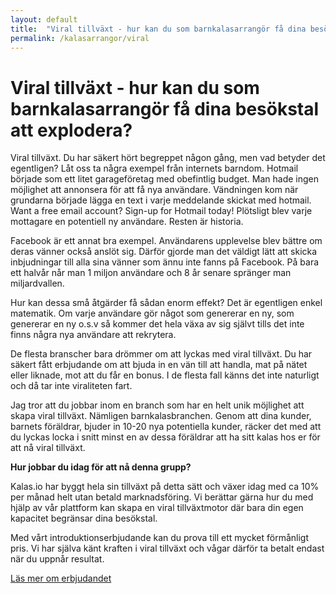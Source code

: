 ```yaml
---
layout: default
title:  "Viral tillväxt - hur kan du som barnkalasarrangör få dina besökstal att explodera?"
permalink: /kalasarrangor/viral
---
```

# Viral tillväxt - hur kan du som barnkalasarrangör få dina besökstal att explodera?

Viral tillväxt. Du har säkert hört begreppet någon gång, men vad betyder det egentligen? 
Låt oss ta några exempel från internets barndom. Hotmail började som ett litet garageföretag med obefintlig budget. Man hade ingen möjlighet att annonsera för att få nya användare. Vändningen kom när grundarna började lägga en text i varje meddelande skickat med hotmail. Want a free email account? Sign-up for Hotmail today!
Plötsligt blev varje mottagare en potentiell ny användare. Resten är historia.

Facebook är ett annat bra exempel. Användarens upplevelse blev bättre om deras vänner också anslöt sig. Därför gjorde man det väldigt lätt att skicka inbjudningar till alla sina vänner som ännu inte fanns på Facebook. På bara ett halvår når man 1 miljon användare och 8 år senare spränger man miljardvallen.

Hur kan dessa små åtgärder få sådan enorm effekt? Det är egentligen enkel matematik. Om varje användare gör något som genererar en ny, som genererar en ny o.s.v så kommer det hela växa av sig självt tills det inte finns några nya användare att rekrytera.

De flesta branscher bara drömmer om att lyckas med viral tillväxt. Du har säkert fått erbjudande om att bjuda in en vän till att handla, mat på nätet eller liknade, mot att du får en bonus. I de flesta fall känns det inte naturligt och då tar inte viraliteten fart. 

Jag tror att du jobbar inom en branch som har en helt unik möjlighet att skapa viral tillväxt. Nämligen barnkalasbranchen. Genom att dina kunder, barnets föräldrar, bjuder in 10-20 nya potentiella kunder, räcker det med att du lyckas locka i snitt minst en av dessa föräldrar att ha sitt kalas hos er för att nå viral tillväxt.

**Hur jobbar du idag för att nå denna grupp?**

Kalas.io har byggt hela sin tillväxt på detta sätt och växer idag med ca 10% per månad helt utan betald marknadsföring. 
Vi berättar gärna hur du med hjälp av vår plattform kan skapa en viral tillväxtmotor där bara din egen kapacitet begränsar dina besökstal.

Med vårt introduktionserbjudande kan du prova till ett mycket förmånligt pris. Vi har själva känt kraften i viral tillväxt och vågar därför ta betalt endast när du uppnår resultat.

[Läs mer om erbjudandet](/kalasarrangor/)



